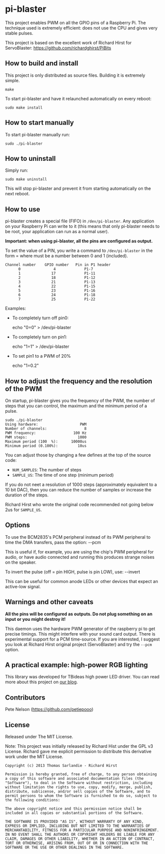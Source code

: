 pi-blaster
==========

This project enables PWM on all the GPIO pins of a Raspberry Pi. The technique used is extremely efficient: does not use the CPU and gives very stable pulses.

This project is based on the excellent work of Richard Hirst for ServoBlaster: https://github.com/richardghirst/PiBits

## How to build and install

This project is only distributed as source files. Building it is extremely simple.

    make

To start pi-blaster and have it relaunched automatically on every reboot:

    sudo make install

## How to start manually

To start pi-blaster manually run:

    sudo ./pi-blaster
    
## How to uninstall

Simply run:

    sudo make uninstall
    
This will stop pi-blaster and prevent it from starting automatically on the next reboot.

## How to use

pi-blaster creates a special file (FIFO) in `/dev/pi-blaster`. Any application on your Raspberry Pi can write to it (this means that only pi-blaster needs to be root, your application can run as a normal user).

**Important: when using pi-blaster, all the pins are configured as output.**

To set the value of a PIN, you write a command to `/dev/pi-blaster` in the form <channel>=<value> where <value> must be a number between 0 and 1 (included).

    Channel number    GPIO number   Pin in P1 header
          0               4             P1-7
          1              17             P1-11
          2              18             P1-12
          3              21             P1-13
          4              22             P1-15
          5              23             P1-16
          6              24             P1-18
          7              25             P1-22

Examples:
  * To completely turn off pin0: 

    echo "0=0" > /dev/pi-blaster

  * To completely turn on pin1:

    echo "1=1" > /dev/pi-blaster

  * To set pin1 to a PWM of 20%

    echo "1=0.2"

## How to adjust the frequency and the resolution of the PWM

On startup, pi-blaster gives you the frequency of the PWM, the number of steps that you can control, the maximum and the minimum period of a pulse.

    sudo ./pi-blaster
    Using hardware:                   PWM
    Number of channels:                 8
    PWM frequency:                 100 Hz
    PWM steps:                       1000
    Maximum period (100  %):      10000us
    Minimum period (0.100%):         10us  

You can adjust those by changing a few defines at the top of the source code:

 * `NUM_SAMPLES`: The number of steps
 * `SAMPLE_US`: The time of one step (minimum period)

If you do not neet a resolution of 1000 steps (approximately equivalent to a 10 bit DAC), then you can reduce the number of samples or increase the duration of the steps.

Richard Hirst who wrote the original code recommended not going below 2us for `SAMPLE_US`.

## Options

To use the BCM2835's PCM peripheral instead of its PWM peripheral to time the DMA transfers, pass the option:
    --pcm

This is useful if, for example, you are using the chip's PWM peripheral for audio, or have audio connected and running this produces strange noises on the speaker.

To invert the pulse (off = pin HIGH, pulse is pin LOW), use:
    --invert

This can be useful for common anode LEDs or other devices that expect an active-low signal.

## Warnings and other caveats

**All the pins will be configured as outputs. Do not plug something on an input or you might destroy it!**

This daemon uses the hardware PWM generator of the raspberry pi to get precise timings. This might interfere with your sound card output.
There is experimental support for a PCM time-source. If you are interested, I suggest you look at Richard Hirst original project (ServoBlaster) and try the `--pcm` option.

## A practical example: high-power RGB lighting

This library was developed for TBideas high power LED driver. You can read more about this project on [our blog][blog].

## Contributors

Pete Nelson (https://github.com/petiepooo)

## License

Released under The MIT License.

Note: This project was initially released by Richard Hist under the GPL v3 License. Richard gave me explicit permission to distribute this derivative work under the MIT License.

    Copyright (c) 2013 Thomas Sarlandie - Richard Hirst

    Permission is hereby granted, free of charge, to any person obtaining a copy of this software and associated documentation files (the "Software"), to deal in the Software without restriction, including without limitation the rights to use, copy, modify, merge, publish, distribute, sublicense, and/or sell copies of the Software, and to permit persons to whom the Software is furnished to do so, subject to the following conditions:

    The above copyright notice and this permission notice shall be included in all copies or substantial portions of the Software.

    THE SOFTWARE IS PROVIDED "AS IS", WITHOUT WARRANTY OF ANY KIND, EXPRESS OR IMPLIED, INCLUDING BUT NOT LIMITED TO THE WARRANTIES OF MERCHANTABILITY, FITNESS FOR A PARTICULAR PURPOSE AND NONINFRINGEMENT. IN NO EVENT SHALL THE AUTHORS OR COPYRIGHT HOLDERS BE LIABLE FOR ANY CLAIM, DAMAGES OR OTHER LIABILITY, WHETHER IN AN ACTION OF CONTRACT, TORT OR OTHERWISE, ARISING FROM, OUT OF OR IN CONNECTION WITH THE SOFTWARE OR THE USE OR OTHER DEALINGS IN THE SOFTWARE.

[blog]: http://www.tbideas.com/blog/2013/02/controling-a-high-power-rgb-led-with-a-raspberry-pi/
